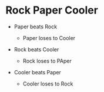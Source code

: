 # Rock Paper Cooler

- Paper beats Rock
    - Paper loses to Cooler

- Rock beats Cooler
    - Rock loses to PAper

- Cooler beats Paper
    - Cooler loses to Rock